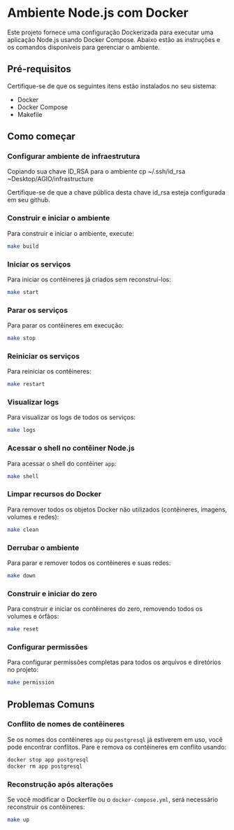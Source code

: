 
# Ambiente Node.js com Docker

Este projeto fornece uma configuração Dockerizada para executar uma aplicação Node.js usando Docker Compose. Abaixo estão as instruções e os comandos disponíveis para gerenciar o ambiente.

## Pré-requisitos

Certifique-se de que os seguintes itens estão instalados no seu sistema:

- Docker
- Docker Compose
- Makefile

## Como começar

### Configurar ambiente de infraestrutura
Copiando sua chave ID_RSA para o ambiente
cp ~/.ssh/id_rsa ~Desktop/AGIO/infrastructure

Certifique-se de que a chave pública desta chave id_rsa esteja configurada em seu github.

### Construir e iniciar o ambiente

Para construir e iniciar o ambiente, execute:

```bash
make build
```

### Iniciar os serviços

Para iniciar os contêineres já criados sem reconstruí-los:

```bash
make start
```

### Parar os serviços

Para parar os contêineres em execução:

```bash
make stop
```

### Reiniciar os serviços

Para reiniciar os contêineres:

```bash
make restart
```

### Visualizar logs

Para visualizar os logs de todos os serviços:

```bash
make logs
```

### Acessar o shell no contêiner Node.js

Para acessar o shell do contêiner `app`:

```bash
make shell
```

### Limpar recursos do Docker

Para remover todos os objetos Docker não utilizados (contêineres, imagens, volumes e redes):

```bash
make clean
```

### Derrubar o ambiente

Para parar e remover todos os contêineres e suas redes:

```bash
make down
```

### Construir e iniciar do zero

Para construir e iniciar os contêineres do zero, removendo todos os volumes e órfãos:

```bash
make reset
```

### Configurar permissões

Para configurar permissões completas para todos os arquivos e diretórios no projeto:

```bash
make permission
```

## Problemas Comuns

### Conflito de nomes de contêineres

Se os nomes dos contêineres `app` ou `postgresql` já estiverem em uso, você pode encontrar conflitos. Pare e remova os contêineres em conflito usando:

```bash
docker stop app postgresql
docker rm app postgresql
```

### Reconstrução após alterações

Se você modificar o Dockerfile ou o `docker-compose.yml`, será necessário reconstruir os contêineres:

```bash
make up
```

